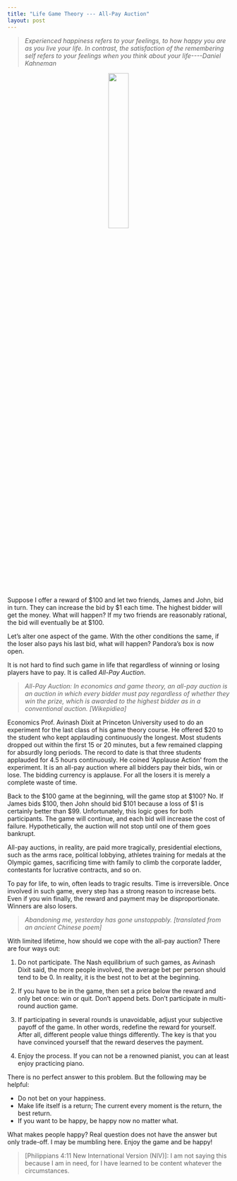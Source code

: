 ```yaml
---
title: "Life Game Theory --- All-Pay Auction"
layout: post
---
```


> _Experienced happiness refers to your feelings, to how happy you are as you live your life. 
In contrast, the satisfaction of the remembering self refers to your feelings when you think about your life----Daniel Kahneman_


<p align="center">
  <img src="http://linhui.org/images/Jokes/TruthOfHuman.png"  width="30%" />
</p>


Suppose I offer a reward of $100 and let two friends, James and John, bid in turn. They can increase the bid by $1 each time. The highest bidder will get the money. What will happen? If my two friends are reasonably rational, the bid will eventually be at $100.

Let’s alter one aspect of the game. With the other conditions the same, if the loser also pays his last bid, what will happen? Pandora’s box is now open.

It is not hard to find such game in life that regardless of winning or losing players have to pay. It is called _All-Pay Auction_.

> _All-Pay Auction: In economics and game theory, an all-pay auction is an auction in which every bidder must pay regardless of whether they win the prize, which is awarded to the highest bidder as in a conventional auction. [Wikepidiea]_

Economics Prof. Avinash Dixit at Princeton University used to do an experiment for the last class of his game theory course. He offered $20 to the student who kept applauding continuously the longest. Most students dropped out within the first 15 or 20 minutes, but a few remained clapping for absurdly long periods. The record to date is that three students applauded for 4.5 hours continuously. He coined 'Applause Action' from the experiment. It is an all-pay auction where all bidders pay their bids, win or lose. The bidding currency is applause. For all the losers it is merely a complete waste of time.

Back to the $100 game at the beginning, will the game stop at $100? No. If James bids $100, then John should bid $101 because a loss of $1 is certainly better than $99. Unfortunately, this logic goes for both participants. The game will continue, and each bid will increase the cost of failure. Hypothetically, the auction will not stop until one of them goes bankrupt.

All-pay auctions, in reality, are paid more tragically, presidential elections, such as the arms race, political lobbying, athletes training for medals at the Olympic games, sacrificing time with family to climb the corporate ladder,
contestants for lucrative contracts, and so on.

To pay for life, to win, often leads to tragic results. Time is irreversible. Once involved in such game, every step has a strong reason to increase bets. Even if you win finally, the reward and payment may be disproportionate. Winners are also losers.

> _Abandoning me, yesterday has gone unstoppably. [translated from an ancient Chinese poem]_

With limited lifetime, how should we cope with the all-pay auction? There are four ways out:

1. Do not participate. The Nash equilibrium of such games, as Avinash Dixit said, the more people involved, the average bet per person should tend to be 0. In reality, it is the best not to bet at the beginning.

1. If you have to be in the game, then set a price below the reward and only bet once: win or quit. Don’t append bets. Don’t participate in multi-round auction game.

1. If participating in several rounds is unavoidable, adjust your subjective payoff of the game. In other words, redefine the reward for yourself. After all, different people value things differently. The key is that you have convinced yourself that the reward deserves the payment.

1. Enjoy the process. If you can not be a renowned pianist, you can at least enjoy practicing piano.

There is no perfect answer to this problem. But the following may be helpful: 

- Do not bet on your happiness. 
- Make life itself is a return; The current every moment is the return, the best return. 
- If you want to be happy, be happy now no matter what. 

What makes people happy? Real question does not have the answer but only trade-off. I may be mumbling here. Enjoy the game and be happy!

> [Philippians 4:11 New International Version (NIV)]: I am not saying this because I am in need, for I have learned to be content whatever the circumstances.